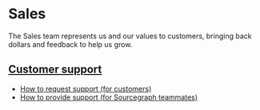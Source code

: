 # Sales

The Sales team represents us and our values to customers, bringing back dollars and feedback to help us grow.

## [Customer support](../support/index.md)

- [How to request support (for customers)](../support/index.md#how-to-get-support-for-customers)
- [How to provide support (for Sourcegraph teammates)](../support/index.md#how-to-provide-support-for-sourcegraph-teammates)
